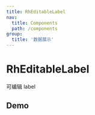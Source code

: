```yaml
---
title: RhEditableLabel
nav:
  title: Components
  path: /components
group:
  title: '数据展示'
---
```


# RhEditableLabel

可编辑 label

## Demo

<code src="./demo.tsx"/>

<API/>
